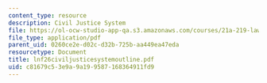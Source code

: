 ```yaml
---
content_type: resource
description: Civil Justice System
file: https://ol-ocw-studio-app-qa.s3.amazonaws.com/courses/21a-219-law-and-society-spring-2003/c81679c53e9a9a199587168364911fd9_lnf26civiljusticesystemoutline.pdf
file_type: application/pdf
parent_uid: 0260ce2e-d02c-d32b-725b-aa449ea47eda
resourcetype: Document
title: lnf26civiljusticesystemoutline.pdf
uid: c81679c5-3e9a-9a19-9587-168364911fd9
---
```

